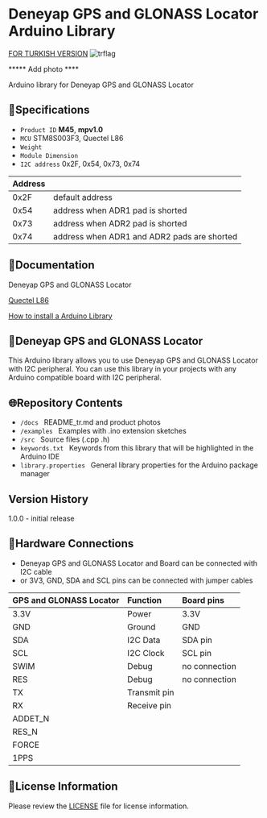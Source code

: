 # Deneyap GPS and GLONASS Locator Arduino Library
[FOR TURKISH VERSION](docs/README_tr.md) ![trflag](https://github.com/deneyapkart/deneyapkart-arduino-core/blob/master/docs/tr.png)

***** Add photo ****

Arduino library for Deneyap GPS and GLONASS Locator

## :mag_right:Specifications 
- `Product ID` **M45**, **mpv1.0**
- `MCU` STM8S003F3, Quectel L86
- `Weight` 
- `Module Dimension`
- `I2C address` 0x2F, 0x54, 0x73, 0x74

| Address |  | 
| :---      | :---     |
| 0x2F| default address |
| 0x54| address when ADR1 pad is shorted |
| 0x73| address when ADR2 pad is shorted |
| 0x74| address when ADR1 and ADR2 pads are shorted |

## :closed_book:Documentation
Deneyap GPS and GLONASS Locator

[Quectel L86](https://cdn.ozdisan.com/ETicaret_Dosya/456042_3622410.pdf)

[How to install a Arduino Library](https://docs.arduino.cc/software/ide-v1/tutorials/installing-libraries)

## :pushpin:Deneyap GPS and GLONASS Locator
This Arduino library allows you to use Deneyap GPS and GLONASS Locator with I2C peripheral. You can use this library in your projects with any Arduino compatible board with I2C peripheral.

## :globe_with_meridians:Repository Contents
- `/docs ` README_tr.md and product photos
- `/examples ` Examples with .ino extension sketches
- `/src ` Source files (.cpp .h)
- `keywords.txt ` Keywords from this library that will be highlighted in the Arduino IDE
- `library.properties ` General library properties for the Arduino package manager

## Version History
1.0.0 - initial release

## :rocket:Hardware Connections
- Deneyap GPS and GLONASS Locator and Board can be connected with I2C cable
- or 3V3, GND, SDA and SCL pins can be connected with jumper cables

|GPS and GLONASS Locator| Function | Board pins | 
|:--- |   :---  | :---|
|3.3V | Power   |3.3V |      
|GND  | Ground  | GND | 
|SDA  | I2C Data  | SDA pin |
|SCL  | I2C Clock | SCL pin |
|SWIM | Debug | no connection |
|RES  | Debug | no connection |
|TX| Transmit pin | |
|RX|  Receive pin | |
|ADDET_N			||
|RES_N				||
|FORCE				||
|1PPS				||

## :bookmark_tabs:License Information
Please review the [LICENSE](https://github.com/deneyapkart/deneyap-gps-glonass-konum-belirleyici-arduino-library/blob/master/LICENSE) file for license information.
